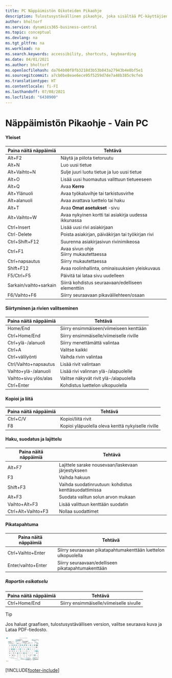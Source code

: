 ```yaml
---
title: PC Näppäimistön Oikoteiden Pikaohje
description: Tulostusystävällinen pikaohje, joka sisältää PC-käyttäjien suosituimmat oikotiet.
author: bholtorf
ms.service: dynamics365-business-central
ms.topic: conceptual
ms.devlang: na
ms.tgt_pltfrm: na
ms.workload: na
ms.search.keywords: accessibility, shortcuts, keyboarding
ms.date: 04/01/2021
ms.author: bholtorf
ms.openlocfilehash: da764b00f8fb3218d3b53b843a27943b4e0bf5e1
ms.sourcegitcommit: a7cb0be8eae6ece95f5259d7de7a48b385c9cfeb
ms.translationtype: HT
ms.contentlocale: fi-FI
ms.lasthandoff: 07/08/2021
ms.locfileid: "6438900"
---
```

# <a name="keyboard-quick-reference---pc-only"></a>Näppäimistön Pikaohje - Vain PC

#### <a name="general"></a>Yleiset

|Paina näitä näppäimiä|Tehtävä|  
|-|-|
|Alt+F2|Näytä ja piilota tietoruutu|
|Alt+N|Luo uusi tietue|
|Alt+Vaihto+N|Sulje juuri luotu tietue ja luo uusi tietue|
|Alt+O|Lisää uusi huomautus valittuun tietueeseen|
|Alt+Q|Avaa **Kerro**|
|Alt+Ylänuoli|Avaa työkaluvihje tai tarkistusvirhe|
|Alt+alanuoli|Avaa avattava luettelo tai haku|
|Alt+T|Avaa **Omat asetukset** -sivu|
|Alt+Vaihto+W|Avaa nykyinen kortti tai asiakirja uudessa ikkunassa|
|Ctrl+Insert|Lisää uusi rivi asiakirjaan|
|Ctrl-Delete|Poista asiakirjan, päiväkirjan tai työkirjan rivi|
|Ctrl+Shift+F12|Suurenna asiakirjasivun rivinimikeosa|
|Ctrl+F1|Avaa sivun ohje<br />Siirry mukautettaessa|
|Ctrl+napsautus|Siirry mukautettaessa|
|Shift+F12|Avaa roolinhallinta, ominaisuuksien yleiskuvaus|
|F5/Ctrl+F5|Päivitä tai lataa sivu uudelleen|
|Sarkain/vaihto+sarkain|Siirrä kohdistus seuraavaan/edelliseen elementtiin|
|F6/Vaihto+F6|Siirry seuraavaan pikavälilehteen/osaan|

#### <a name="navigate--select-rows"></a>Siirtyminen ja rivien valitseminen

|Paina näitä näppäimiä|Tehtävä|
|-|-|
|Home/End|Siirry ensimmäiseen/viimeiseen kenttään|
|Ctrl+Home/End |Siirry ensimmäiselle/viimeiselle riville|
|Ctrl+ylä-/alanuoli|Siirry menettämättä valintaa|
|Ctrl+A |Valitse kaikki|
|Ctrl+välilyönti|Vaihda rivin valintaa|
|Ctrl/Vaihto+napsautus|Lisää rivit valintaan|
|Vaihto+ylä-/alanuoli|Lisää rivi valinnan ylä-/alapuolelle|
|Vaihto+sivu ylös/alas|Valitse näkyvät rivit ylä-/alapuolella|
|Ctrl+Enter|Kohdistus luettelon ulkopuolella|

#### <a name="copy--paste"></a>Kopioi ja liitä

|Paina näitä näppäimiä|Tehtävä|
|-|-|
|Ctrl+C/V|Kopioi/liitä rivit|
|F8|Kopioi yläpuolella oleva kenttä nykyiselle riville|

#### <a name="search-filter--sort"></a>Haku, suodatus ja lajittelu

|Paina näitä näppäimiä|Tehtävä|
|-|-|
|Alt+F7|Lajittele sarake nousevaan/laskevaan järjestykseen|
|F3|Vaihda hakuun|
|Shift+F3|Vaihda suodatinruutuun: kohdistus kenttäsuodattimissa|
|Alt+F3|Suodata valitun solun arvon mukaan|
|Vaihto+Alt+F3|Lisää valittuun kenttään suodatin|
|Ctrl+Alt+Vaihto+F3|Nollaa suodattimet|

#### <a name="quick-entry"></a>Pikatapahtuma

|Paina näitä näppäimiä|Tehtävä|
|-|-|
|Ctrl+Vaihto+Enter|Siirry seuraavaan pikatapahtumakenttään luettelon ulkopuolella|
|Enter/vaihto+Enter|Siirry seuraavaan/edelliseen pikatapahtumakenttään|
##### <a name="report-preview"></a>Raportin esikatselu

|Paina näitä näppäimiä|Tehtävä|
|-|-|
|Ctrl+Home/End|Siirry ensimmäiselle/viimeiselle sivulle|

> [!TIP]
> Jos haluat graafisen, tulostusystävällisen version, valitse seuraava kuva ja Lataa PDF-tiedosto.
>
> [![PDF-tiedoston avaava kuvake.](media/keyboard_shortcut_inline.png)](media/keyboard_shortcuts.pdf)


[!INCLUDE[footer-include](includes/footer-banner.md)]